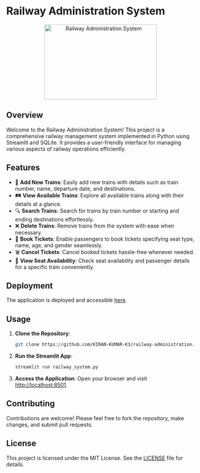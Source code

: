 

# Railway Administration System
<p align="center">
<img width="300" height="200" src="https://encrypted-tbn0.gstatic.com/images?q=tbn:ANd9GcRmSE0a09GPbWCpNhJQ9TySpO0r0eU3o2dEow&s" alt="Railway Administration System">


## Overview
Welcome to the Railway Administration System! This project is a comprehensive railway management system implemented in Python using Streamlit and SQLite. It provides a user-friendly interface for managing various aspects of railway operations efficiently.

## Features
- 🚄 **Add New Trains**: Easily add new trains with details such as train number, name, departure date, and destinations.
- 🛤️ **View Available Trains**: Explore all available trains along with their details at a glance.
- 🔍 **Search Trains**: Search for trains by train number or starting and ending destinations effortlessly.
- ❌ **Delete Trains**: Remove trains from the system with ease when necessary.
- 🎫 **Book Tickets**: Enable passengers to book tickets specifying seat type, name, age, and gender seamlessly.
- 🗑️ **Cancel Tickets**: Cancel booked tickets hassle-free whenever needed.
- 💺 **View Seat Availability**: Check seat availability and passenger details for a specific train conveniently.

## Deployment
The application is deployed and accessible [here](https://railway-app-k3.streamlit.app/).

## Usage
1. **Clone the Repository**:
   ```bash
   git clone https://github.com/KIRAN-KUMAR-K3/railway-administration.git
   ```

2. **Run the Streamlit App**:
   ```bash
   streamlit run railway_system.py
   ```

3. **Access the Application**:
   Open your browser and visit [http://localhost:8501](http://localhost:8501).

## Contributing
Contributions are welcome! Please feel free to fork the repository, make changes, and submit pull requests.

## License
This project is licensed under the MIT License. See the [LICENSE](https://github.com/KIRAN-KUMAR-K3/railway-administration?tab=MIT-1-ov-file#) file for details.
